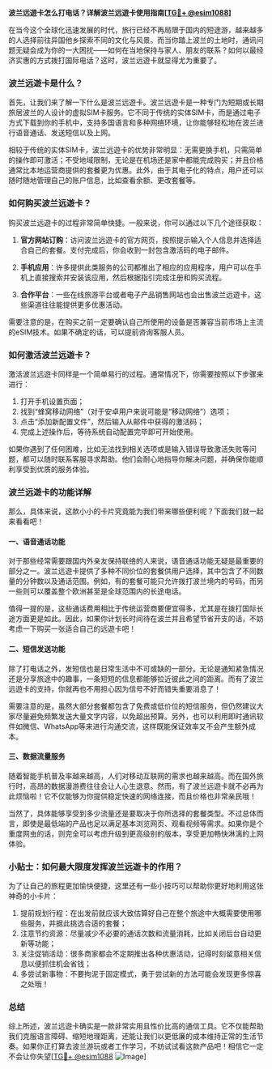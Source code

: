 **波兰远遊卡怎么打电话？详解波兰远遊卡使用指南[[TG💪+ @esim1088](https://t.me/s/esim1088)]**

在当今这个全球化迅速发展的时代，旅行已经不再局限于国内的短途游，越来越多的人选择前往异国他乡探索不同的文化与风景。而当你踏上波兰的土地时，通讯问题无疑会成为你的一大困扰——如何在当地保持与家人、朋友的联系？如何以最经济实惠的方式拨打国际电话？这时，波兰远遊卡就显得尤为重要了。

### 波兰远遊卡是什么？

首先，让我们来了解一下什么是波兰远遊卡。波兰远遊卡是一种专门为短期或长期旅居波兰的人设计的虚拟SIM卡服务。它不同于传统的实体SIM卡，而是通过电子方式下载到你的手机中，支持多国语言和多种网络环境，让你能够轻松地在波兰进行语音通话、发送短信以及上网。

相较于传统的实体SIM卡，波兰远遊卡的优势非常明显：无需更换手机，只需简单的操作即可激活；不受地域限制，无论是在机场还是家中都能完成购买；并且价格通常比本地运营商提供的套餐更为优惠。此外，由于其电子化的特点，用户还可以随时随地管理自己的账户信息，比如查看余额、更改套餐等。

### 如何购买波兰远遊卡？

购买波兰远遊卡的过程非常简单快捷。一般来说，你可以通过以下几个途径获取：

1. **官方网站订购**：访问波兰远遊卡的官方网页，按照提示输入个人信息并选择适合自己的套餐。支付完成后，你会收到一封包含激活码的电子邮件。
   
2. **手机应用**：许多提供此类服务的公司都推出了相应的应用程序，用户可以在手机上直接搜索并安装该应用，然后根据指引完成注册和购买流程。

3. **合作平台**：一些在线旅游平台或者电子产品销售网站也会出售波兰远遊卡，这些渠道往往能提供更多优惠活动。

需要注意的是，在购买之前一定要确认自己所使用的设备是否兼容当前市场上主流的eSIM技术。如果不确定的话，可以提前咨询客服人员。

### 如何激活波兰远遊卡？

激活波兰远遊卡同样是一个简单易行的过程。通常情况下，你需要按照以下步骤来进行：

1. 打开手机设置页面；
2. 找到“蜂窝移动网络”（对于安卓用户来说可能是“移动网络”）选项；
3. 点击“添加新配置文件”，然后输入从邮件中获得的激活码；
4. 完成上述操作后，等待系统自动配置完毕即可开始使用。

如果你遇到了任何困难，比如无法找到相关选项或是输入错误导致激活失败等问题，都可以随时联系客服寻求帮助。他们会耐心地指导你解决问题，并确保你能顺利享受到优质的服务体验。

### 波兰远遊卡的功能详解

那么，具体来说，这款小小的卡片究竟能为我们带来哪些便利呢？下面我们就一起来看看吧！

#### 一、语音通话功能

对于那些经常需要跟国内外亲友保持联络的人来说，语音通话功能无疑是最重要的部分之一。波兰远遊卡提供了多种不同价位的套餐供用户选择，其中包含了不同数量的分钟数以及通话范围。例如，有的套餐可能只允许拨打波兰境内的号码，而另一些则可以覆盖整个欧洲甚至是全球范围内的长途电话。

值得一提的是，这些通话费用相比于传统运营商要便宜得多，尤其是在拨打国际长途方面更是如此。因此，如果你计划长时间待在波兰并且希望节省开支的话，不妨考虑一下购买一张适合自己的远遊卡吧！

#### 二、短信发送功能

除了打电话之外，发短信也是日常生活中不可或缺的一部分。无论是通知紧急情况还是分享旅途中的趣事，一条短短的信息都能够拉近彼此之间的距离。而有了波兰远遊卡的支持，你就再也不用担心因为信号不好而错失重要消息了！

需要注意的是，虽然大部分套餐都包含了免费或低价位的短信服务，但仍然建议大家尽量避免频繁发送大量文字内容，以免超出预算。另外，也可以利用即时通讯软件如微信、WhatsApp等来进行沟通交流，这样既能保证效率又不会产生额外成本。

#### 三、数据流量服务

随着智能手机普及率越来越高，人们对移动互联网的需求也越来越高。而在国外旅行时，高昂的数据漫游费往往会让人心生退意。然而，有了波兰远遊卡就不必再为此烦恼啦！它不仅能够为你提供稳定快速的网络连接，而且价格也非常亲民哦！

当然了，具体能够享受到多少流量还是要取决于你所选择的套餐类型。不过总体而言，即使是最低端的产品也足以满足基本浏览网页、观看视频等需求。如果你是个重度网虫的话，则完全可以考虑升级到更高级别的版本，享受更加畅快淋漓的上网体验。

### 小贴士：如何最大限度发挥波兰远遊卡的作用？

为了让自己的旅程更加愉快便捷，这里还有一些小技巧可以帮助你更好地利用这张神奇的小卡片：

1. 提前规划行程：在出发前就应该大致估算好自己在整个旅途中大概需要使用哪些服务，并据此挑选合适的套餐；
2. 注意节约资源：尽量减少不必要的通话次数和流量消耗，比如关闭后台自动更新等功能；
3. 关注促销活动：很多商家都会不定期推出各种优惠活动，记得时刻留意相关信息以便抓住机会省钱；
4. 多尝试新事物：不要拘泥于固定模式，勇于尝试新的方法可能会发现更多惊喜之处哦！

### 总结

综上所述，波兰远遊卡确实是一款非常实用且性价比高的通信工具。它不仅能帮助我们克服语言障碍、缩短地理距离，还能让我们以更低廉的成本维持正常的生活节奏。如果你正打算去波兰游玩或者工作学习，不妨试试看这款产品吧！相信它一定不会让你失望[[TG💪+ @esim1088](https://t.me/s/esim1088) ![Image](https://i.postimg.cc/4NQfJmqS/Snipaste-2025-05-13-00-14-12.png)]